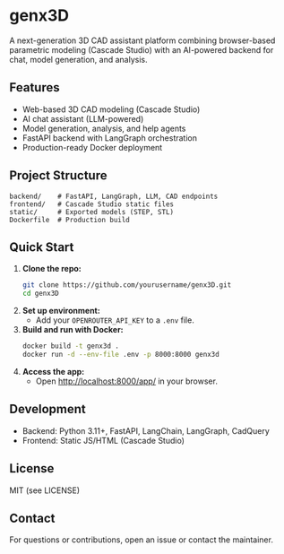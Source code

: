 # genx3D

A next-generation 3D CAD assistant platform combining browser-based parametric modeling (Cascade Studio) with an AI-powered backend for chat, model generation, and analysis.

## Features
- Web-based 3D CAD modeling (Cascade Studio)
- AI chat assistant (LLM-powered)
- Model generation, analysis, and help agents
- FastAPI backend with LangGraph orchestration
- Production-ready Docker deployment

## Project Structure
```
backend/    # FastAPI, LangGraph, LLM, CAD endpoints
frontend/   # Cascade Studio static files
static/     # Exported models (STEP, STL)
Dockerfile  # Production build
```

## Quick Start
1. **Clone the repo:**
   ```bash
   git clone https://github.com/yourusername/genx3D.git
   cd genx3D
   ```
2. **Set up environment:**
   - Add your `OPENROUTER_API_KEY` to a `.env` file.
3. **Build and run with Docker:**
   ```bash
   docker build -t genx3d .
   docker run -d --env-file .env -p 8000:8000 genx3d
   ```
4. **Access the app:**
   - Open [http://localhost:8000/app/](http://localhost:8000/app/) in your browser.

## Development
- Backend: Python 3.11+, FastAPI, LangChain, LangGraph, CadQuery
- Frontend: Static JS/HTML (Cascade Studio)

## License
MIT (see LICENSE)

## Contact
For questions or contributions, open an issue or contact the maintainer. 